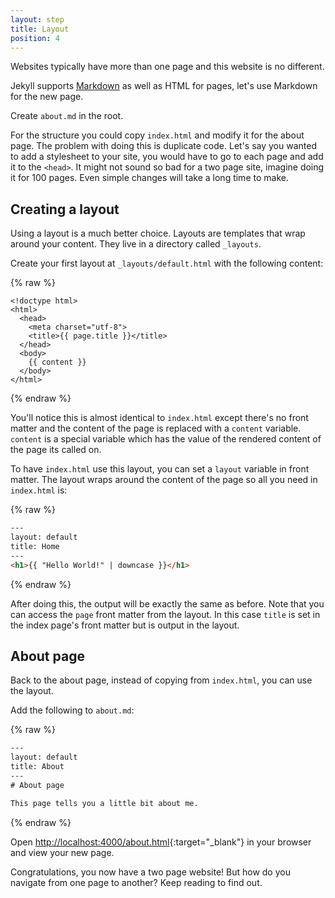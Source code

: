 ```yaml
---
layout: step
title: Layout
position: 4
---
```

Websites typically have more than one page and this website is no different.

Jekyll supports [Markdown](https://daringfireball.net/projects/markdown/syntax)
as well as HTML for pages, let's use Markdown for the new page.

Create `about.md` in the root.

For the structure you could copy `index.html` and modify it for the about page.
The problem with doing this is duplicate code. Let's say you wanted to add a
stylesheet to your site, you would have to go to each page and add it to the
`<head>`. It might not sound so bad for a two page site, imagine doing it
for 100 pages. Even simple changes will take a long time to make.

## Creating a layout

Using a layout is a much better choice. Layouts are templates that wrap around
your content. They live in a directory called `_layouts`.

Create your first layout at `_layouts/default.html` with the following content:

{% raw %}
```liquid
<!doctype html>
<html>
  <head>
    <meta charset="utf-8">
    <title>{{ page.title }}</title>
  </head>
  <body>
    {{ content }}
  </body>
</html>
```
{% endraw %}

You'll notice this is almost identical to `index.html` except there's
no front matter and the content of the page is replaced with a `content`
variable. `content` is a special variable which has the value of the rendered
content of the page its called on.

To have `index.html` use this layout, you can set a `layout` variable in front
matter. The layout wraps around the content of the page so all you need in
`index.html` is:

{% raw %}
```html
---
layout: default
title: Home
---
<h1>{{ "Hello World!" | downcase }}</h1>
```
{% endraw %}

After doing this, the output will be exactly the same as before. Note that you
can access the `page` front matter from the layout. In this case `title` is
set in the index page's front matter but is output in the layout.

## About page

Back to the about page, instead of copying from `index.html`, you can use the
layout.

Add the following to `about.md`:

{% raw %}
```html
---
layout: default
title: About
---
# About page

This page tells you a little bit about me.
```
{% endraw %}

Open [http://localhost:4000/about.html](http://localhost:4000/about.html){:target="_blank"}
in your browser and view your new page.

Congratulations, you now have a two page website! But how do you
navigate from one page to another? Keep reading to find out.
